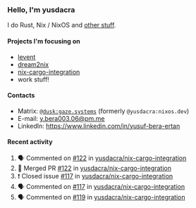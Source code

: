 ### Hello, I'm yusdacra

I do Rust, Nix / NixOS and [other stuff](https://gaze.systems/).

#### Projects I'm focusing on

- [levent](https://github.com/yusdacra/levent)
- [dream2nix](https://github.com/nix-community/dream2nix)
- [nix-cargo-integration](https://github.com/yusdacra/nix-cargo-integration)
- work stuff!

#### Contacts

- Matrix: [`@dusk:gaze.systems`](https://matrix.to/#/@dusk:gaze.systems) (formerly `@yusdacra:nixos.dev`)
- E-mail: y.bera003.06@pm.me
- LinkedIn: https://www.linkedin.com/in/yusuf-bera-ertan

#### Recent activity

<!--START_SECTION:activity-->
1. 🗣 Commented on [#122](https://github.com/yusdacra/nix-cargo-integration/issues/122) in [yusdacra/nix-cargo-integration](https://github.com/yusdacra/nix-cargo-integration)
2. 🎉 Merged PR [#122](https://github.com/yusdacra/nix-cargo-integration/pull/122) in [yusdacra/nix-cargo-integration](https://github.com/yusdacra/nix-cargo-integration)
3. ❗️ Closed issue [#117](https://github.com/yusdacra/nix-cargo-integration/issues/117) in [yusdacra/nix-cargo-integration](https://github.com/yusdacra/nix-cargo-integration)
4. 🗣 Commented on [#117](https://github.com/yusdacra/nix-cargo-integration/issues/117) in [yusdacra/nix-cargo-integration](https://github.com/yusdacra/nix-cargo-integration)
5. 🗣 Commented on [#119](https://github.com/yusdacra/nix-cargo-integration/issues/119) in [yusdacra/nix-cargo-integration](https://github.com/yusdacra/nix-cargo-integration)
<!--END_SECTION:activity-->
